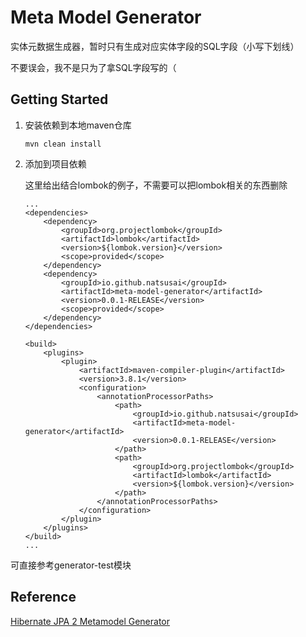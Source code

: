 # Meta Model Generator
实体元数据生成器，暂时只有生成对应实体字段的SQL字段（小写下划线）  

不要误会，我不是只为了拿SQL字段写的（

## Getting Started
1. 安装依赖到本地maven仓库
    ```shell script
    mvn clean install
    ```
2. 添加到项目依赖  

    这里给出结合lombok的例子，不需要可以把lombok相关的东西删除
    ```
    ...
    <dependencies>
        <dependency>
            <groupId>org.projectlombok</groupId>
            <artifactId>lombok</artifactId>
            <version>${lombok.version}</version>
            <scope>provided</scope>
        </dependency>
        <dependency>
            <groupId>io.github.natsusai</groupId>
            <artifactId>meta-model-generator</artifactId>
            <version>0.0.1-RELEASE</version>
            <scope>provided</scope>
        </dependency>
    </dependencies>

    <build>
        <plugins>
            <plugin>
                <artifactId>maven-compiler-plugin</artifactId>
                <version>3.8.1</version>
                <configuration>
                    <annotationProcessorPaths>
                        <path>
                            <groupId>io.github.natsusai</groupId>
                            <artifactId>meta-model-generator</artifactId>
                            <version>0.0.1-RELEASE</version>
                        </path>
                        <path>
                            <groupId>org.projectlombok</groupId>
                            <artifactId>lombok</artifactId>
                            <version>${lombok.version}</version>
                        </path>
                    </annotationProcessorPaths>
                </configuration>
            </plugin>
        </plugins>
    </build>
    ...
    ````
可直接参考generator-test模块
## Reference
[Hibernate JPA 2 Metamodel Generator](https://github.com/hibernate/hibernate-orm/tree/master/tooling/metamodel-generator)  